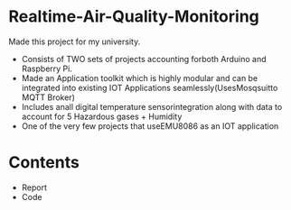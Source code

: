 # Realtime-Air-Quality-Monitoring

Made this project for my university.

- Consists of TWO sets of projects accounting forboth Arduino and Raspberry Pi. <br>
- Made an Application toolkit which is highly modular and can be integrated into existing IOT Applications seamlessly(UsesMosqsuitto MQTT Broker) <br>
- Includes anall digital temperature sensorintegration along with data to account for 5 Hazardous gases + Humidity <br>
- One of the very few projects that useEMU8086 as an IOT application <br>

# Contents

- Report <br>
- Code
